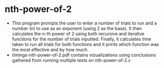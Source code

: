 # nth-power-of-2

- This program prompts the user to enter a number of trials to run and a number (n) to use as an exponent (using 2 as the base). It then calculates the n-th power of 2 using both recursive and iterative functions for the number of trials inputted. Finally, it calculates time taken to run all trials for both functions and it prints which function was the most effective and by how much.
- timings-nth-power-of-2.pdf contains vizualizations using conclusions gathered from running multiple tests on nth-power-of-2.c
